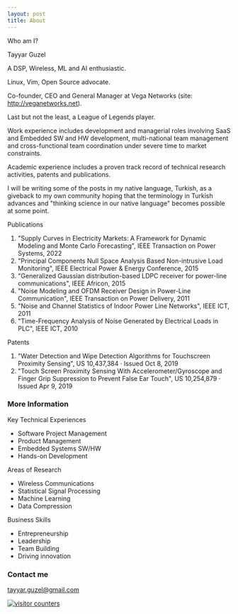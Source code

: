 ```yaml
---
layout: post
title: About
---
```


Who am I? 

Tayyar Guzel

A DSP, Wireless, ML and AI enthusiastic. 

Linux, Vim, Open Source advocate. 

Co-founder, CEO and General Manager at Vega Networks (site: http://veganetworks.net). 

Last but not the least, a League of Legends player. 

Work experience includes development and managerial roles involving SaaS and Embedded SW and HW development, multi-national team management and cross-functional team coordination under severe time to market constraints. 

Academic experience includes a proven track record of technical research activities, patents and publications. 

I will be writing some of the posts in my native language, Turkish, as a giveback to my own community hoping that the terminology in Turkish advances and "thinking science in our native language" becomes possible at some point. 

Publications

1. "Supply Curves in Electricity Markets: A Framework for Dynamic Modeling and Monte Carlo Forecasting", IEEE Transaction on Power Systems, 2022
2. "Principal Components Null Space Analysis Based Non-intrusive Load Monitoring", IEEE Electrical Power & Energy Conference, 2015
3. "Generalized Gaussian distribution-based LDPC receiver for power-line communications", IEEE Africon, 2015
4. "Noise Modeling and OFDM Receiver Design in Power-Line Communication", IEEE Transaction on Power Delivery, 2011
5. "Noise and Channel Statistics of Indoor Power Line Networks", IEEE ICT, 2011
6. "Time-Frequency Analysis of Noise Generated by Electrical Loads in PLC", IEEE ICT, 2010

Patents 

1. "Water Detection and Wipe Detection Algorithms for Touchscreen Proximity Sensing", US 10,437,384 · Issued Oct 8, 2019
2. "Touch Screen Proximity Sensing With Accelerometer/Gyroscope and Finger Grip Suppression to Prevent False Ear Touch", US 10,254,879 · Issued Apr 9, 2019

### More Information

Key Technical Experiences

* Software Project Management 
* Product Management
* Embedded Systems SW/HW
* Hands-on Development 

Areas of Research
* Wireless Communications
* Statistical Signal Processing
* Machine Learning
* Data Compression

Business Skills

* Entrepreneurship
* Leadership
* Team Building
* Driving innovation

### Contact me

[tayyar.guzel@gmail.com](mailto:tayyar.guzel@gmail.com)

<a href="https://www.freecounterstat.com" title="visitor counters"><img src="https://counter4.optistats.ovh/private/freecounterstat.php?c=cx3ac8d6kfuk49ch6bj6m322mq883cqy" border="0" title="visitor counters" alt="visitor counters"></a>
